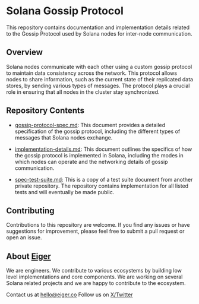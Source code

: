# Solana Gossip Protocol

This repository contains documentation and implementation details related to the Gossip Protocol used by Solana nodes for inter-node communication.

## Overview

Solana nodes communicate with each other using a custom gossip protocol to maintain data consistency across the network.
This protocol allows nodes to share information, such as the current state of their replicated data stores, by sending various types of messages.
The protocol plays a crucial role in ensuring that all nodes in the cluster stay synchronized.

## Repository Contents

- [gossip-protocol-spec.md](./gossip-protocol-spec.md): This document provides a detailed specification of the gossip protocol, including the different types of messages that Solana nodes exchange.

- [implementation-details.md](./implementation-details.md): This document outlines the specifics of how the gossip protocol is implemented in Solana, including the modes in which nodes can operate and the networking details of gossip communication.

- [spec-test-suite.md](./spec-test-suite.md): This is a copy of a test suite document from another private repository. The repository contains implementation for all listed tests and will eventually be made public.

## Contributing

Contributions to this repository are welcome. If you find any issues or have suggestions for improvement, please feel free to submit a pull request or open an issue.

## About [Eiger](https://www.eiger.co)

We are engineers. We contribute to various ecosystems by building low level implementations and core components. We are working on several Solana related projects and we are happy to contribute to the ecosystem.

Contact us at hello@eiger.co
Follow us on [X/Twitter](https://x.com/eiger_co)
